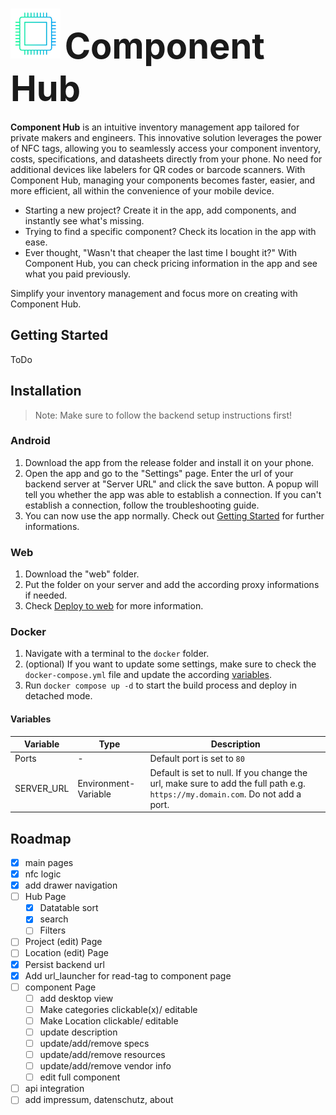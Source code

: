 # <img src="./assets/logos/logo_whitespace.png" height=80> <span style="font-size: 2em;" > Component Hub</span> 

**Component Hub** is an intuitive inventory management app tailored for private makers and engineers. This innovative solution leverages the power of NFC tags, allowing you to seamlessly access your component inventory, costs, specifications, and datasheets directly from your phone. No need for additional devices like labelers for QR codes or barcode scanners. With Component Hub, managing your components becomes faster, easier, and more efficient, all within the convenience of your mobile device.

- Starting a new project? Create it in the app, add components, and instantly see what's missing. 
- Trying to find a specific component? Check its location in the app with ease. 
- Ever thought, "Wasn't that cheaper the last time I bought it?" With Component Hub, you can check pricing information in the app and see what you paid previously. 
  
Simplify your inventory management and focus more on creating with Component Hub.

## Getting Started
ToDo

## Installation
> Note: Make sure to follow the backend setup instructions first!

### Android
1. Download the app from the release folder and install it on your phone.
2. Open the app and go to the "Settings" page. Enter the url of your backend server at "Server URL" and click the save button. A popup will tell you whether the app was able to establish a connection. If you can't establish a connection, follow the troubleshooting guide.
3. You can now use the app normally. Check out [Getting Started](#Getting-Started) for further informations.

### Web
1. Download the "web" folder.
2. Put the folder on your server and add the according proxy informations if needed.
3. Check [Deploy to web](https://docs.flutter.dev/deployment/web#deploying-to-the-web) for more information.

### Docker
1. Navigate with a terminal to the `docker` folder.
2. (optional) If you want to update some settings, make sure to check the `docker-compose.yml` file and update the according [variables](#variables). 
3. Run `docker compose up -d` to start the build process and deploy in detached mode.

#### Variables

| Variable | Type | Description |
| --- | --- | --- |
| Ports | - | Default port is set to `80` |
| SERVER_URL | Environment-Variable | Default is set to null. If you change the url, make sure to add the full path e.g. `https://my.domain.com`. Do not add a port.  |

## Roadmap

- [x] main pages
- [x] nfc logic
- [x] add drawer navigation 
- [ ] Hub Page
  - [x] Datatable sort 
  - [x] search
  - [ ] Filters
- [ ] Project (edit) Page
- [ ] Location (edit) Page
- [x] Persist backend url
- [x] Add url_launcher for read-tag to component page
- [ ] component Page
  - [ ] add desktop view
  - [ ] Make categories clickable(x)/ editable
  - [ ] Make Location clickable/ editable
  - [ ] update description
  - [ ] update/add/remove specs
  - [ ] update/add/remove resources
  - [ ] update/add/remove vendor info
  - [ ] edit full component
- [ ] api integration
- [ ] add impressum, datenschutz, about